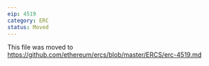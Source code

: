```yaml
---
eip: 4519
category: ERC
status: Moved
---
```


This file was moved to https://github.com/ethereum/ercs/blob/master/ERCS/erc-4519.md
